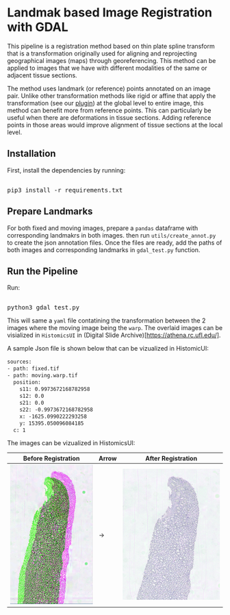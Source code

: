 # Landmak based Image Registration with GDAL

This pipeline is a registration method based on thin plate spline transform that is a transformation originally used for aligning and reprojecting geographical images (maps) through georeferencing. This method can be applied to images that we have with different modalities of the same or adjacent tissue sections.
 
The method uses landmark (or reference) points annotated on an image pair. Unlike other transformation methods like rigid or affine that apply the transformation (see our [plugin](https://github.com/SarderLab/register-images)) at the global level to entire image, this method can benefit more from reference points. This can particularly be useful when there are deformations in tissue sections. Adding reference points in those areas would improve alignment of tissue sections at the local level.

## Installation

First, install the dependencies by running:

<pre> 
pip3 install -r requirements.txt
</pre>

## Prepare Landmarks

For both fixed and moving images, prepare a `pandas` dataframe with corresponding landmakrs in both images. then run  `utils/create_annot.py` to create the json annotation files. Once the files are ready, add the paths of both images and corresponding landmarks in `gdal_test.py` function.

## Run the Pipeline

Run:

<pre> 
python3 gdal_test.py
</pre>

This will same a `yaml` file contatining the transformation between the 2 images where the moving image being the `warp`. The overlaid images can be visialized in `HistomicsUI` in (Digital Slide Archive)[https://athena.rc.ufl.edu/].

A sample Json file is shown below that can be vizualized in HistomicUI:
```
sources:
- path: fixed.tif
- path: moving.warp.tif
  position:
    s11: 0.9973672168782958
    s12: 0.0
    s21: 0.0
    s22: -0.9973672168782958
    x: -1625.0990222293258
    y: 15395.050096084185
  c: 1
```

The images can be vizualized in HistomicsUI:


| Before Registration         | Arrow | After Registration        |
|-----------------|-------|-----------------|
| ![Image 1](images/before.PNG) | →     | ![Image 2](images/after.PNG) |



